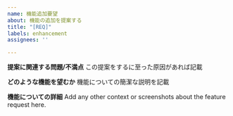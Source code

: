 ```yaml
---
name: 機能追加要望
about: 機能の追加を提案する
title: "[REQ]"
labels: enhancement
assignees: ''

---
```


**提案に関連する問題/不満点**
この提案をするに至った原因があれば記載

**どのような機能を望むか**
機能についての簡潔な説明を記載

**機能についての詳細**
Add any other context or screenshots about the feature request here.
